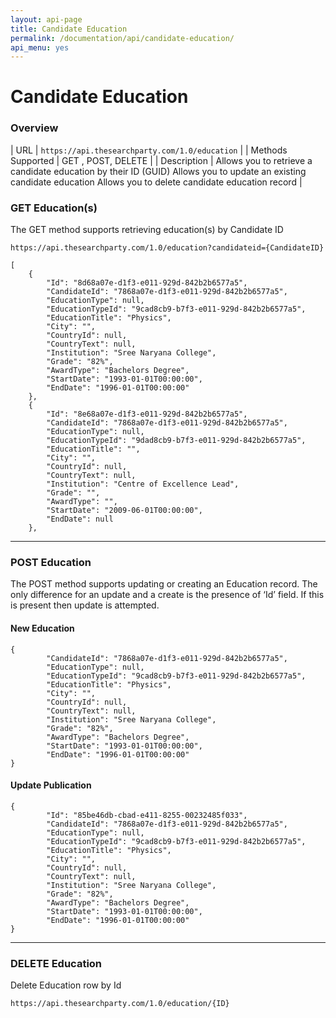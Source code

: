 ```yaml
---
layout: api-page
title: Candidate Education
permalink: /documentation/api/candidate-education/
api_menu: yes
---
```


# Candidate Education

### Overview

| URL | `https://api.thesearchparty.com/1.0/education` |
| Methods Supported | GET , POST, DELETE |
| Description | Allows you to retrieve a candidate education by their ID (GUID)
Allows you to update an existing candidate education
Allows you to delete candidate education record |

### GET Education(s)

The GET method supports retrieving education(s) by Candidate ID

`https://api.thesearchparty.com/1.0/education?candidateid={CandidateID}`

```
[
    {
        "Id": "8d68a07e-d1f3-e011-929d-842b2b6577a5",
        "CandidateId": "7868a07e-d1f3-e011-929d-842b2b6577a5",
        "EducationType": null,
        "EducationTypeId": "9cad8cb9-b7f3-e011-929d-842b2b6577a5",
        "EducationTitle": "Physics",
        "City": "",
        "CountryId": null,
        "CountryText": null,
        "Institution": "Sree Naryana College",
        "Grade": "82%",
        "AwardType": "Bachelors Degree",
        "StartDate": "1993-01-01T00:00:00",
        "EndDate": "1996-01-01T00:00:00"
    },
    {
        "Id": "8e68a07e-d1f3-e011-929d-842b2b6577a5",
        "CandidateId": "7868a07e-d1f3-e011-929d-842b2b6577a5",
        "EducationType": null,
        "EducationTypeId": "9dad8cb9-b7f3-e011-929d-842b2b6577a5",
        "EducationTitle": "",
        "City": "",
        "CountryId": null,
        "CountryText": null,
        "Institution": "Centre of Excellence Lead",
        "Grade": "",
        "AwardType": "",
        "StartDate": "2009-06-01T00:00:00",
        "EndDate": null
    },

```

* * *

### POST Education

The POST method supports updating or creating an Education record. The only difference for an update and a create is the presence of ‘Id’ field. If this is present then update is attempted.

#### New Education

```
{
        "CandidateId": "7868a07e-d1f3-e011-929d-842b2b6577a5",
        "EducationType": null,
        "EducationTypeId": "9cad8cb9-b7f3-e011-929d-842b2b6577a5",
        "EducationTitle": "Physics",
        "City": "",
        "CountryId": null,
        "CountryText": null,
        "Institution": "Sree Naryana College",
        "Grade": "82%",
        "AwardType": "Bachelors Degree",
        "StartDate": "1993-01-01T00:00:00",
        "EndDate": "1996-01-01T00:00:00"
}

```

#### Update Publication

```
{
        "Id": "85be46db-cbad-e411-8255-00232485f033",
        "CandidateId": "7868a07e-d1f3-e011-929d-842b2b6577a5",
        "EducationType": null,
        "EducationTypeId": "9cad8cb9-b7f3-e011-929d-842b2b6577a5",
        "EducationTitle": "Physics",
        "City": "",
        "CountryId": null,
        "CountryText": null,
        "Institution": "Sree Naryana College",
        "Grade": "82%",
        "AwardType": "Bachelors Degree",
        "StartDate": "1993-01-01T00:00:00",
        "EndDate": "1996-01-01T00:00:00"
}

```

* * *

### DELETE Education

Delete Education row by Id

`https://api.thesearchparty.com/1.0/education/{ID}`
